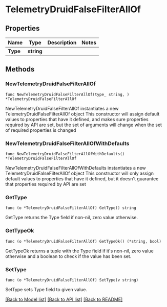 # TelemetryDruidFalseFilterAllOf

## Properties

Name | Type | Description | Notes
------------ | ------------- | ------------- | -------------
**Type** | **string** |  | 

## Methods

### NewTelemetryDruidFalseFilterAllOf

`func NewTelemetryDruidFalseFilterAllOf(type_ string, ) *TelemetryDruidFalseFilterAllOf`

NewTelemetryDruidFalseFilterAllOf instantiates a new TelemetryDruidFalseFilterAllOf object
This constructor will assign default values to properties that have it defined,
and makes sure properties required by API are set, but the set of arguments
will change when the set of required properties is changed

### NewTelemetryDruidFalseFilterAllOfWithDefaults

`func NewTelemetryDruidFalseFilterAllOfWithDefaults() *TelemetryDruidFalseFilterAllOf`

NewTelemetryDruidFalseFilterAllOfWithDefaults instantiates a new TelemetryDruidFalseFilterAllOf object
This constructor will only assign default values to properties that have it defined,
but it doesn't guarantee that properties required by API are set

### GetType

`func (o *TelemetryDruidFalseFilterAllOf) GetType() string`

GetType returns the Type field if non-nil, zero value otherwise.

### GetTypeOk

`func (o *TelemetryDruidFalseFilterAllOf) GetTypeOk() (*string, bool)`

GetTypeOk returns a tuple with the Type field if it's non-nil, zero value otherwise
and a boolean to check if the value has been set.

### SetType

`func (o *TelemetryDruidFalseFilterAllOf) SetType(v string)`

SetType sets Type field to given value.



[[Back to Model list]](../README.md#documentation-for-models) [[Back to API list]](../README.md#documentation-for-api-endpoints) [[Back to README]](../README.md)


